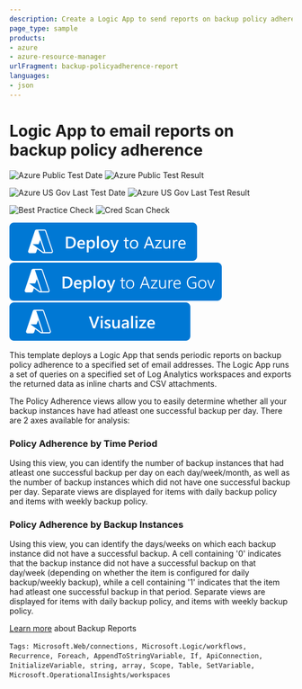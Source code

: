 ```yaml
---
description: Create a Logic App to send reports on backup policy adherence of your backup instances via email
page_type: sample
products:
- azure
- azure-resource-manager
urlFragment: backup-policyadherence-report
languages:
- json
---
```

# Logic App to email reports on backup policy adherence

![Azure Public Test Date](https://azurequickstartsservice.blob.core.windows.net/badges/demos/backup-policyadherence-report/PublicLastTestDate.svg)
![Azure Public Test Result](https://azurequickstartsservice.blob.core.windows.net/badges/demos/backup-policyadherence-report/PublicDeployment.svg)

![Azure US Gov Last Test Date](https://azurequickstartsservice.blob.core.windows.net/badges/demos/backup-policyadherence-report/FairfaxLastTestDate.svg)
![Azure US Gov Last Test Result](https://azurequickstartsservice.blob.core.windows.net/badges/demos/backup-policyadherence-report/FairfaxDeployment.svg)

![Best Practice Check](https://azurequickstartsservice.blob.core.windows.net/badges/demos/backup-policyadherence-report/BestPracticeResult.svg)
![Cred Scan Check](https://azurequickstartsservice.blob.core.windows.net/badges/demos/backup-policyadherence-report/CredScanResult.svg)

[![Deploy To Azure](https://raw.githubusercontent.com/Azure/azure-quickstart-templates/master/1-CONTRIBUTION-GUIDE/images/deploytoazure.svg?sanitize=true)](https://portal.azure.com/#create/Microsoft.Template/uri/https%3A%2F%2Fraw.githubusercontent.com%2FAzure%2Fazure-quickstart-templates%2Fmaster%2Fdemos%2Fbackup-policyadherence-report%2Fazuredeploy.json)
[![Deploy To Azure US Gov](https://raw.githubusercontent.com/Azure/azure-quickstart-templates/master/1-CONTRIBUTION-GUIDE/images/deploytoazuregov.svg?sanitize=true)](https://portal.azure.us/#create/Microsoft.Template/uri/https%3A%2F%2Fraw.githubusercontent.com%2FAzure%2Fazure-quickstart-templates%2Fmaster%2Fdemos%2Fbackup-policyadherence-report%2Fazuredeploy.json)
[![Visualize](https://raw.githubusercontent.com/Azure/azure-quickstart-templates/master/1-CONTRIBUTION-GUIDE/images/visualizebutton.svg?sanitize=true)](http://armviz.io/#/?load=https%3A%2F%2Fraw.githubusercontent.com%2FAzure%2Fazure-quickstart-templates%2Fmaster%2Fdemos%2Fbackup-policyadherence-report%2Fazuredeploy.json)

This template deploys a Logic App that sends periodic reports on backup policy adherence to a specified set of email addresses. The Logic App runs a set of queries on a specified set of Log Analytics workspaces and exports the returned data as inline charts and CSV attachments.

The Policy Adherence views allow you to easily determine whether all your backup instances have had atleast one successful backup per day. There are 2 axes available for analysis:

### Policy Adherence by Time Period
Using this view, you can identify the number of backup instances that had atleast one successful backup per day on each day/week/month, as well as the number of backup instances which did not have one successful backup per day. Separate views are displayed for items with daily backup policy and items with weekly backup policy.

### Policy Adherence by Backup Instances
Using this view, you can identify the days/weeks on which each backup instance did not have a successful backup. A cell containing '0' indicates that the backup instance did not have a successful backup on that day/week (depending on whether the item is configured for daily backup/weekly backup), while a cell containing '1' indicates that the item had atleast one successful backup in that period. Separate views are displayed for items with daily backup policy, and items with weekly backup policy.

[Learn more](https://aka.ms/AzureBackupReportDoc) about Backup Reports

`Tags: Microsoft.Web/connections, Microsoft.Logic/workflows, Recurrence, Foreach, AppendToStringVariable, If, ApiConnection, InitializeVariable, string, array, Scope, Table, SetVariable, Microsoft.OperationalInsights/workspaces`
